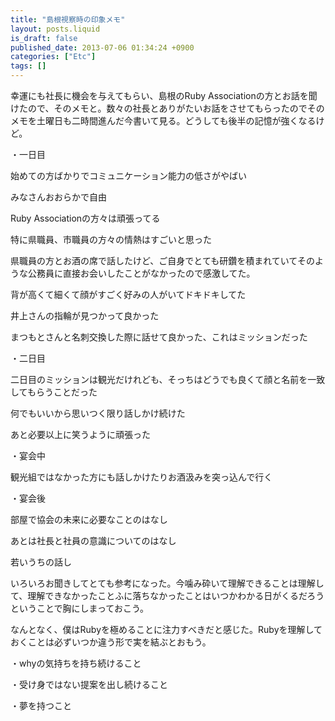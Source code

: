 ```yaml
---
title: "島根視察時の印象メモ"
layout: posts.liquid
is_draft: false
published_date: 2013-07-06 01:34:24 +0900
categories: ["Etc"]
tags: []
---
```


幸運にも社長に機会を与えてもらい、島根のRuby Associationの方とお話を聞けたので、そのメモと。数々の社長とありがたいお話をさせてもらったのでそのメモを土曜日も二時間進んだ今書いて見る。どうしても後半の記憶が強くなるけど。

・一日目  
  
始めての方ばかりでコミュニケーション能力の低さがやばい  
  
みなさんおおらかで自由  
  
Ruby Associationの方々は頑張ってる  
  
特に県職員、市職員の方々の情熱はすごいと思った  
  
県職員の方とお酒の席で話したけど、ご自身でとても研鑽を積まれていてそのような公務員に直接お会いしたことがなかったので感激してた。  
  
背が高くて細くて顔がすごく好みの人がいてドキドキしてた  
  
井上さんの指輪が見つかって良かった  
  
まつもとさんと名刺交換した際に話せて良かった、これはミッションだった

・二日目  
  
二日目のミッションは観光だけれども、そっちはどうでも良くて顔と名前を一致してもらうことだった  
  
何でもいいから思いつく限り話しかけ続けた  
  
あと必要以上に笑うように頑張った

・宴会中  
  
観光組ではなかった方にも話しかけたりお酒汲みを突っ込んで行く

・宴会後  
  
部屋で協会の未来に必要なことのはなし  
  
あとは社長と社員の意識についてのはなし  
  
若いうちの話し  
  
いろいろお聞きしてとても参考になった。今噛み砕いて理解できることは理解して、理解できなかったことふに落ちなかったことはいつかわかる日がくるだろうということで胸にしまっておこう。

なんとなく、僕はRubyを極めることに注力すべきだと感じた。Rubyを理解しておくことは必ずいつか違う形で実を結ぶとおもう。

・whyの気持ちを持ち続けること  
  
・受け身ではない提案を出し続けること  
  
・夢を持つこと


